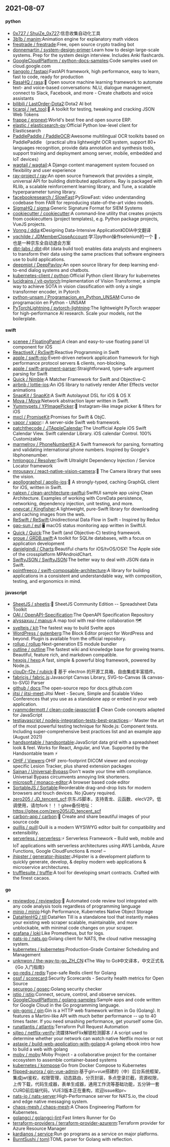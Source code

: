 ## 2021-08-07

#### python
* [0x727 / ShuiZe_0x727](https://github.com/0x727/ShuiZe_0x727):信息收集自动化工具
* [3b1b / manim](https://github.com/3b1b/manim):Animation engine for explanatory math videos
* [freqtrade / freqtrade](https://github.com/freqtrade/freqtrade):Free, open source crypto trading bot
* [donnemartin / system-design-primer](https://github.com/donnemartin/system-design-primer):Learn how to design large-scale systems. Prep for the system design interview. Includes Anki flashcards.
* [GoogleCloudPlatform / python-docs-samples](https://github.com/GoogleCloudPlatform/python-docs-samples):Code samples used on cloud.google.com
* [tiangolo / fastapi](https://github.com/tiangolo/fastapi):FastAPI framework, high performance, easy to learn, fast to code, ready for production
* [RasaHQ / rasa](https://github.com/RasaHQ/rasa):💬
Open source machine learning framework to automate text- and voice-based conversations: NLU, dialogue management, connect to Slack, Facebook, and more - Create chatbots and voice assistants
* [bilibili / LastOrder-Dota2](https://github.com/bilibili/LastOrder-Dota2):Dota2 AI bot
* [ticarpi / jwt_tool](https://github.com/ticarpi/jwt_tool):🐍
A toolkit for testing, tweaking and cracking JSON Web Tokens
* [frappe / erpnext](https://github.com/frappe/erpnext):World's best free and open source ERP.
* [elastic / elasticsearch-py](https://github.com/elastic/elasticsearch-py):Official Python low-level client for Elasticsearch
* [PaddlePaddle / PaddleOCR](https://github.com/PaddlePaddle/PaddleOCR):Awesome multilingual OCR toolkits based on PaddlePaddle （practical ultra lightweight OCR system, support 80+ languages recognition, provide data annotation and synthesis tools, support training and deployment among server, mobile, embedded and IoT devices）
* [wagtail / wagtail](https://github.com/wagtail/wagtail):A Django content management system focused on flexibility and user experience
* [ray-project / ray](https://github.com/ray-project/ray):An open source framework that provides a simple, universal API for building distributed applications. Ray is packaged with RLlib, a scalable reinforcement learning library, and Tune, a scalable hyperparameter tuning library.
* [facebookresearch / SlowFast](https://github.com/facebookresearch/SlowFast):PySlowFast: video understanding codebase from FAIR for reproducing state-of-the-art video models.
* [SigmaHQ / sigma](https://github.com/SigmaHQ/sigma):Generic Signature Format for SIEM Systems
* [cookiecutter / cookiecutter](https://github.com/cookiecutter/cookiecutter):A command-line utility that creates projects from cookiecutters (project templates), e.g. Python package projects, VueJS projects.
* [Vonng / ddia](https://github.com/Vonng/ddia):《Designing Data-Intensive Application》DDIA中文翻译
* [yqchilde / JDMemberCloseAccount](https://github.com/yqchilde/JDMemberCloseAccount):学习python操作selenium的一个
🌰
，也是一种京东全自动退会方案
* [dbt-labs / dbt](https://github.com/dbt-labs/dbt):dbt (data build tool) enables data analysts and engineers to transform their data using the same practices that software engineers use to build applications.
* [deepmipt / DeepPavlov](https://github.com/deepmipt/DeepPavlov):An open source library for deep learning end-to-end dialog systems and chatbots.
* [kubernetes-client / python](https://github.com/kubernetes-client/python):Official Python client library for kubernetes
* [lucidrains / vit-pytorch](https://github.com/lucidrains/vit-pytorch):Implementation of Vision Transformer, a simple way to achieve SOTA in vision classification with only a single transformer encoder, in Pytorch
* [python-unsam / Programacion_en_Python_UNSAM](https://github.com/python-unsam/Programacion_en_Python_UNSAM):Curso de programación en Python - UNSAM
* [PyTorchLightning / pytorch-lightning](https://github.com/PyTorchLightning/pytorch-lightning):The lightweight PyTorch wrapper for high-performance AI research. Scale your models, not the boilerplate.

#### swift
* [scenee / FloatingPanel](https://github.com/scenee/FloatingPanel):A clean and easy-to-use floating panel UI component for iOS
* [ReactiveX / RxSwift](https://github.com/ReactiveX/RxSwift):Reactive Programming in Swift
* [apple / swift-nio](https://github.com/apple/swift-nio):Event-driven network application framework for high performance protocol servers & clients, non-blocking.
* [apple / swift-argument-parser](https://github.com/apple/swift-argument-parser):Straightforward, type-safe argument parsing for Swift
* [Quick / Nimble](https://github.com/Quick/Nimble):A Matcher Framework for Swift and Objective-C
* [airbnb / lottie-ios](https://github.com/airbnb/lottie-ios):An iOS library to natively render After Effects vector animations
* [SnapKit / SnapKit](https://github.com/SnapKit/SnapKit):A Swift Autolayout DSL for iOS & OS X
* [Moya / Moya](https://github.com/Moya/Moya):Network abstraction layer written in Swift.
* [Yummypets / YPImagePicker](https://github.com/Yummypets/YPImagePicker):📸
Instagram-like image picker & filters for iOS
* [mxcl / PromiseKit](https://github.com/mxcl/PromiseKit):Promises for Swift & ObjC.
* [vapor / vapor](https://github.com/vapor/vapor):💧
A server-side Swift web framework.
* [patchthecode / JTAppleCalendar](https://github.com/patchthecode/JTAppleCalendar):The Unofficial Apple iOS Swift Calendar View. Swift calendar Library. iOS calendar Control. 100% Customizable
* [marmelroy / PhoneNumberKit](https://github.com/marmelroy/PhoneNumberKit):A Swift framework for parsing, formatting and validating international phone numbers. Inspired by Google's libphonenumber.
* [hmlongco / Resolver](https://github.com/hmlongco/Resolver):Swift Ultralight Dependency Injection / Service Locator framework
* [mrousavy / react-native-vision-camera](https://github.com/mrousavy/react-native-vision-camera):📸
The Camera library that sees the vision.
* [apollographql / apollo-ios](https://github.com/apollographql/apollo-ios):📱
A strongly-typed, caching GraphQL client for iOS, written in Swift.
* [nalexn / clean-architecture-swiftui](https://github.com/nalexn/clean-architecture-swiftui):SwiftUI sample app using Clean Architecture. Examples of working with CoreData persistence, networking, dependency injection, unit testing, and more.
* [onevcat / Kingfisher](https://github.com/onevcat/Kingfisher):A lightweight, pure-Swift library for downloading and caching images from the web.
* [ReSwift / ReSwift](https://github.com/ReSwift/ReSwift):Unidirectional Data Flow in Swift - Inspired by Redux
* [gao-sun / eul](https://github.com/gao-sun/eul):🖥️
macOS status monitoring app written in SwiftUI.
* [Quick / Quick](https://github.com/Quick/Quick):The Swift (and Objective-C) testing framework.
* [groue / GRDB.swift](https://github.com/groue/GRDB.swift):A toolkit for SQLite databases, with a focus on application development
* [danielgindi / Charts](https://github.com/danielgindi/Charts):Beautiful charts for iOS/tvOS/OSX! The Apple side of the crossplatform MPAndroidChart.
* [SwiftyJSON / SwiftyJSON](https://github.com/SwiftyJSON/SwiftyJSON):The better way to deal with JSON data in Swift.
* [pointfreeco / swift-composable-architecture](https://github.com/pointfreeco/swift-composable-architecture):A library for building applications in a consistent and understandable way, with composition, testing, and ergonomics in mind.

#### javascript
* [SheetJS / sheetjs](https://github.com/SheetJS/sheetjs):📗
SheetJS Community Edition -- Spreadsheet Data Toolkit
* [OAI / OpenAPI-Specification](https://github.com/OAI/OpenAPI-Specification):The OpenAPI Specification Repository
* [alyssaxuu / mapus](https://github.com/alyssaxuu/mapus):A map tool with real-time collaboration
🗺️
* [sveltejs / kit](https://github.com/sveltejs/kit):The fastest way to build Svelte apps
* [WordPress / gutenberg](https://github.com/WordPress/gutenberg):The Block Editor project for WordPress and beyond. Plugin is available from the official repository.
* [rollup / rollup](https://github.com/rollup/rollup):Next-generation ES module bundler
* [outline / outline](https://github.com/outline/outline):The fastest wiki and knowledge base for growing teams. Beautiful, feature rich, and markdown compatible.
* [hexojs / hexo](https://github.com/hexojs/hexo):A fast, simple & powerful blog framework, powered by Node.js.
* [clouDr-f2e / rubick](https://github.com/clouDr-f2e/rubick):🔧
基于 electron 的开源工具箱，自由集成丰富插件。
* [fabricjs / fabric.js](https://github.com/fabricjs/fabric.js):Javascript Canvas Library, SVG-to-Canvas (& canvas-to-SVG) Parser
* [github / docs](https://github.com/github/docs):The open-source repo for docs.github.com
* [jitsi / jitsi-meet](https://github.com/jitsi/jitsi-meet):Jitsi Meet - Secure, Simple and Scalable Video Conferences that you use as a standalone app or embed in your web application.
* [ryanmcdermott / clean-code-javascript](https://github.com/ryanmcdermott/clean-code-javascript):🛁
Clean Code concepts adapted for JavaScript
* [testjavascript / nodejs-integration-tests-best-practices](https://github.com/testjavascript/nodejs-integration-tests-best-practices):✅
Master the art of the most powerful testing technique for Node.js: Component tests. Including super-comprehensive best practices list and an example app (August 2021)
* [handsontable / handsontable](https://github.com/handsontable/handsontable):JavaScript data grid with a spreadsheet look & feel. Works for React, Angular, and Vue. Supported by the Handsontable team
⚡
* [OHIF / Viewers](https://github.com/OHIF/Viewers):OHIF zero-footprint DICOM viewer and oncology specific Lesion Tracker, plus shared extension packages
* [Sainan / Universal-Bypass](https://github.com/Sainan/Universal-Bypass):Don't waste your time with compliance. Universal Bypass circumvents annoying link shorteners.
* [microsoft / monaco-editor](https://github.com/microsoft/monaco-editor):A browser based code editor
* [SortableJS / Sortable](https://github.com/SortableJS/Sortable):Reorderable drag-and-drop lists for modern browsers and touch devices. No jQuery required.
* [zero205 / JD_tencent_scf](https://github.com/zero205/JD_tencent_scf):京东JS脚本，支持青龙、云函数、elecV2P。低调使用，请勿fork！！！gitee备份地址：https://gitee.com/zero205/JD_tencent_scf
* [carbon-app / carbon](https://github.com/carbon-app/carbon):🖤
Create and share beautiful images of your source code
* [quilljs / quill](https://github.com/quilljs/quill):Quill is a modern WYSIWYG editor built for compatibility and extensibility.
* [serverless / serverless](https://github.com/serverless/serverless):⚡
Serverless Framework – Build web, mobile and IoT applications with serverless architectures using AWS Lambda, Azure Functions, Google CloudFunctions & more! –
* [jhipster / generator-jhipster](https://github.com/jhipster/generator-jhipster):JHipster is a development platform to quickly generate, develop, & deploy modern web applications & microservice architectures.
* [trufflesuite / truffle](https://github.com/trufflesuite/truffle):A tool for developing smart contracts. Crafted with the finest cacaos.

#### go
* [reviewdog / reviewdog](https://github.com/reviewdog/reviewdog):🐶
Automated code review tool integrated with any code analysis tools regardless of programming language
* [minio / minio](https://github.com/minio/minio):High Performance, Kubernetes Native Object Storage
* [DataHenHQ / till](https://github.com/DataHenHQ/till):DataHen Till is a standalone tool that instantly makes your existing web scraper scalable, maintainable, and more unblockable, with minimal code changes on your scraper.
* [grafana / loki](https://github.com/grafana/loki):Like Prometheus, but for logs.
* [nats-io / nats.go](https://github.com/nats-io/nats.go):Golang client for NATS, the cloud native messaging system.
* [kubernetes / kubernetes](https://github.com/kubernetes/kubernetes):Production-Grade Container Scheduling and Management
* [unknwon / the-way-to-go_ZH_CN](https://github.com/unknwon/the-way-to-go_ZH_CN):《The Way to Go》中文译本，中文正式名《Go 入门指南》
* [go-redis / redis](https://github.com/go-redis/redis):Type-safe Redis client for Golang
* [ossf / scorecard](https://github.com/ossf/scorecard):Security Scorecards - Security health metrics for Open Source
* [securego / gosec](https://github.com/securego/gosec):Golang security checker
* [istio / istio](https://github.com/istio/istio):Connect, secure, control, and observe services.
* [GoogleCloudPlatform / golang-samples](https://github.com/GoogleCloudPlatform/golang-samples):Sample apps and code written for Google Cloud in the Go programming language.
* [gin-gonic / gin](https://github.com/gin-gonic/gin):Gin is a HTTP web framework written in Go (Golang). It features a Martini-like API with much better performance -- up to 40 times faster. If you need smashing performance, get yourself some Gin.
* [runatlantis / atlantis](https://github.com/runatlantis/atlantis):Terraform Pull Request Automation
* [sjlleo / netflix-verify](https://github.com/sjlleo/netflix-verify):流媒体NetFlix解锁检测脚本 / A script used to determine whether your network can watch native Netflix movies or not
* [astaxie / build-web-application-with-golang](https://github.com/astaxie/build-web-application-with-golang):A golang ebook intro how to build a web with golang
* [moby / moby](https://github.com/moby/moby):Moby Project - a collaborative project for the container ecosystem to assemble container-based systems
* [kubernetes / kompose](https://github.com/kubernetes/kompose):Go from Docker Compose to Kubernetes
* [flipped-aurora / gin-vue-admin](https://github.com/flipped-aurora/gin-vue-admin):基于gin+vue搭建的（中）后台系统框架，集成jwt鉴权，权限管理，动态路由，分页封装，多点登录拦截，资源权限，上传下载，代码生成器，表单生成器，通用工作流等基础功能，五分钟一套CURD前后端代码，VUE3版本正在重构，欢迎issue和pr~
* [nats-io / nats-server](https://github.com/nats-io/nats-server):High-Performance server for NATS.io, the cloud and edge native messaging system.
* [chaos-mesh / chaos-mesh](https://github.com/chaos-mesh/chaos-mesh):A Chaos Engineering Platform for Kubernetes.
* [golangci / golangci-lint](https://github.com/golangci/golangci-lint):Fast linters Runner for Go
* [terraform-providers / terraform-provider-azurerm](https://github.com/terraform-providers/terraform-provider-azurerm):Terraform provider for Azure Resource Manager
* [kardianos / service](https://github.com/kardianos/service):Run go programs as a service on major platforms.
* [BurntSushi / toml](https://github.com/BurntSushi/toml):TOML parser for Golang with reflection.
